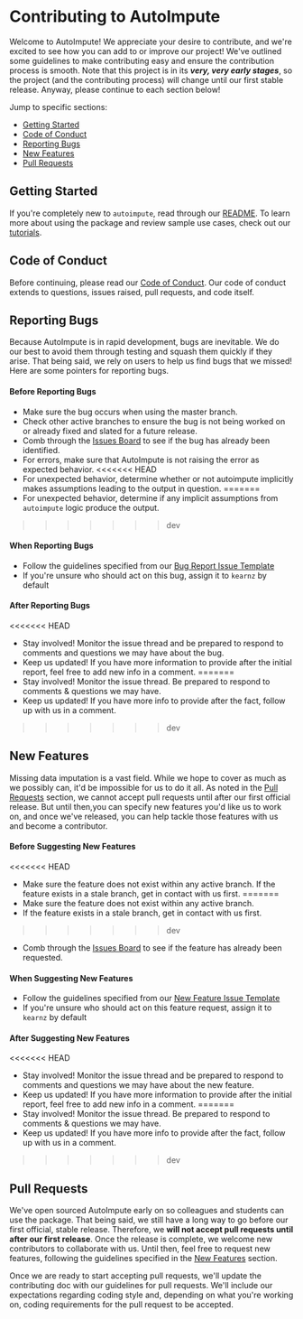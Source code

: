 # Contributing to AutoImpute
Welcome to AutoImpute! We appreciate your desire to contribute, and we're excited to see how you can add to or improve our project! We've outlined some guidelines to make contributing easy and ensure the contribution process is smooth. Note that this project is in its ***very, very early stages***, so the project (and the contributing process) will change until our first stable release. Anyway, please continue to each section below!

Jump to specific sections:
* [Getting Started](#getting-started)
* [Code of Conduct](#code-of-conduct)
* [Reporting Bugs](#reporting-bugs)
* [New Features](#new-features)
* [Pull Requests](#pull-requests)

## Getting Started
If you're completely new to `autoimpute`, read through our [README](https://github.com/kearnz/autoimpute/blob/master/README.md). To learn more about using the package and review sample use cases, check out our [tutorials](https://github.com/kearnz/autoimpute/tree/master/tutorials).

## Code of Conduct
Before continuing, please read our [Code of Conduct](https://github.com/kearnz/autoimpute/blob/master/CODE_OF_CONDUCT.md). Our code of conduct extends to questions, issues raised, pull requests, and code itself. 

## Reporting Bugs
Because AutoImpute is in rapid development, bugs are inevitable. We do our best to avoid them through testing and squash them quickly if they arise. That being said, we rely on users to help us find bugs that we missed! Here are some pointers for reporting bugs.

#### Before Reporting Bugs
* Make sure the bug occurs when using the master branch.
* Check other active branches to ensure the bug is not being worked on or already fixed and slated for a future release.
* Comb through the [Issues Board](https://github.com/kearnz/autoimpute/issues) to see if the bug has already been identified.
* For errors, make sure that AutoImpute is not raising the error as expected behavior.
<<<<<<< HEAD
* For unexpected behavior, determine whether or not autoimpute implicitly makes assumptions leading to the output in question. 
=======
* For unexpected behavior, determine if any implicit assumptions from `autoimpute` logic produce the output.
>>>>>>> dev

#### When Reporting Bugs
* Follow the guidelines specified from our [Bug Report Issue Template](https://github.com/kearnz/autoimpute/blob/master/.github/ISSUE_TEMPLATE/bug-report.md)
* If you're unsure who should act on this bug, assign it to `kearnz` by default

#### After Reporting Bugs
<<<<<<< HEAD
* Stay involved! Monitor the issue thread and be prepared to respond to comments and questions we may have about the bug.
* Keep us updated! If you have more information to provide after the initial report, feel free to add new info in a comment.
=======
* Stay involved! Monitor the issue thread. Be prepared to respond to comments & questions we may have.
* Keep us updated! If you have more info to provide after the fact, follow up with us in a comment.
>>>>>>> dev

## New Features
Missing data imputation is a vast field. While we hope to cover as much as we possibly can, it'd be impossible for us to do it all. As noted in the [Pull Requests](#pull-requests) section, we cannot accept pull requests until after our first official release. But until then,you can specify new features you'd like us to work on, and once we've released, you can help tackle those features with us and become a contributor.

#### Before Suggesting New Features
<<<<<<< HEAD
* Make sure the feature does not exist within any active branch. If the feature exists in a stale branch, get in contact with us first.
=======
* Make sure the feature does not exist within any active branch. 
* If the feature exists in a stale branch, get in contact with us first.
>>>>>>> dev
* Comb through the [Issues Board](https://github.com/kearnz/autoimpute/issues) to see if the feature has already been requested.

#### When Suggesting New Features
* Follow the guidelines specified from our [New Feature Issue Template](https://github.com/kearnz/autoimpute/blob/master/.github/ISSUE_TEMPLATE/feature-request.md)
* If you're unsure who should act on this feature request, assign it to `kearnz` by default

#### After Suggesting New Features
<<<<<<< HEAD
* Stay involved! Monitor the issue thread and be prepared to respond to comments and questions we may have about the new feature.
* Keep us updated! If you have more information to provide after the initial report, feel free to add new info in a comment.
=======
* Stay involved! Monitor the issue thread. Be prepared to respond to comments & questions we may have.
* Keep us updated! If you have more info to provide after the fact, follow up with us in a comment.
>>>>>>> dev

## Pull Requests
We've open sourced AutoImpute early on so colleagues and students can use the package. That being said, we still have a long way to go before our first official, stable release. Therefore, we **will not accept pull requests until after our first release**. Once the release is complete, we welcome new contributors to collaborate with us. Until then, feel free to request new features, following the guidelines specified in the [New Features](#new-features) section.

Once we are ready to start accepting pull requests, we'll update the contributing doc with our guidelines for pull requests. We'll include our expectations regarding coding style and, depending on what you're working on, coding requirements for the pull request to be accepted.